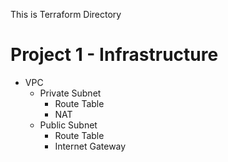 This is Terraform Directory

# Project 1 - Infrastructure
- VPC
    - Private Subnet
        - Route Table
        - NAT
    - Public Subnet
        - Route Table
        - Internet Gateway

